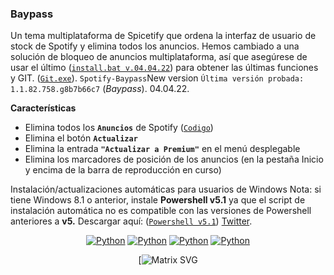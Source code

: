 ### **Baypass**
Un tema multiplataforma de Spicetify que ordena la interfaz de usuario de stock de Spotify y elimina todos los anuncios.
Hemos cambiado a una solución de bloqueo de anuncios multiplataforma, así que asegúrese de usar el último ([`install.bat v.04.04.22`](https://github.com/johnpradoo/Spotify-Baypass/releases/download/04.04.22/install.bat))  para obtener las últimas funciones y GIT. ([`Git.exe`](https://github.com/johnpradoo/Spotify-Baypass/releases/download/03.18.21/Git-2.34.1-64-bit.exe)).
`Spotify-Baypass`New version
`Última versión probada: 1.1.82.758.g8b7b66c7` (*Baypass*).
04.04.22.

**Características**
- Elimina todos los **`Anuncios`** de Spotify ([`Codigo`](https://github.com/johnpradoo/Spotify-Baypass/blob/main/adblock.js))
- Elimina el botón **`Actualizar`**
- Elimina la entrada **`"Actualizar a Premium"`** en el menú desplegable
- Elimina los marcadores de posición de los anuncios (en la pestaña Inicio y encima de la barra de reproducción en curso)

Instalación/actualizaciones automáticas para usuarios de Windows 
Nota: si tiene Windows 8.1 o anterior, instale **Powershell v5.1** ya que el script de instalación automática no es compatible con las versiones de Powershell anteriores a **v5.** Descargar aquí: ([`Powershell v5.1`](https://www.microsoft.com/en-us/download/details.aspx?id=54616)) [Twitter](https://twitter.com/johnpradooo/status/1504558360238170116).
<div align="center">

[![Python](https://img.shields.io/badge/-twitter-black?style=flat&logo=twitter&link=https://twitter.com/johnpradooo)](https://twitter.com/johnpradooo)
[![Python](https://img.shields.io/badge/-instagram-Red?style=flat&logo=instagram&link=https://instagram.com/johnpradoo)](https://instagram.com/johnpradoo) 
[![Python](https://img.shields.io/badge/-spotify-black?style=flat&logo=spotify&link=https://open.spotify.com/user/thepradotv)](https://open.spotify.com/user/thepradotv)
[![Python](https://img.shields.io/badge/-paypal-black?style=flat&logo=paypal&link=https://www.paypal.com/paypalme/andersonprado?country.x=CO&locale.x=es_XC)](https://www.paypal.com/paypalme/andersonprado?country.x=CO&locale.x=es_XC)
  
[![Matrix SVG](https://c.tenor.com/bffImNY16WIAAAAC/demon-slayer-kimetsu-no-yaiba.gif)
  
</div>
